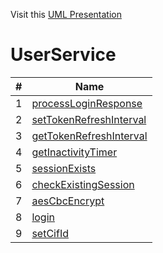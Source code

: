 Visit this [UML Presentation](https://miro.com/app/board/uXjVKiDHrjY=/?share_link_id=162671800859) 
# UserService





| # | Name |
|---|---|
| 1 |  [processLoginResponse](https://github.com/Ak-ram/To-Know/blob/main/BM/functions/processLoginResponse.md)|
| 2 |  [setTokenRefreshInterval](https://github.com/Ak-ram/To-Know/blob/main/BM/functions/setTokenRefreshInterval.md)|
| 3 |  [getTokenRefreshInterval](https://github.com/Ak-ram/To-Know/blob/main/BM/functions/getTokenRefreshInterval.md) |
| 4 | [getInactivityTimer](https://github.com/Ak-ram/To-Know/blob/main/BM/functions/getInactivityTimer.md) |
| 5 | [sessionExists](https://github.com/Ak-ram/To-Know/blob/main/BM/functions/sessionExists.md) |
| 6 | [checkExistingSession](https://github.com/Ak-ram/To-Know/blob/main/BM/functions/checkExistingSession.md) |
| 7 | [aesCbcEncrypt](https://github.com/Ak-ram/To-Know/blob/main/BM/functions/aesCbcEncrypt.md)
| 8 | [login](https://github.com/Ak-ram/To-Know/blob/main/BM/functions/login.md)
| 9 | [setCifId](https://github.com/Ak-ram/To-Know/blob/main/BM/functions/setCifId.md) |
